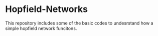 # Hopfield-Networks
This repository includes some of the basic codes to undesrstand how a simple hopfield network funcitons.
